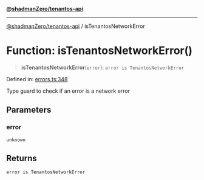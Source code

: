 [**@shadmanZero/tenantos-api**](../README.md)

***

[@shadmanZero/tenantos-api](../globals.md) / isTenantosNetworkError

# Function: isTenantosNetworkError()

> **isTenantosNetworkError**(`error`): `error is TenantosNetworkError`

Defined in: [errors.ts:348](https://github.com/shadmanZero/tenantos-api/blob/1519ecac4035082956b06ca1cf266b8ad4cc7904/src/errors.ts#L348)

Type guard to check if an error is a network error

## Parameters

### error

`unknown`

## Returns

`error is TenantosNetworkError`
